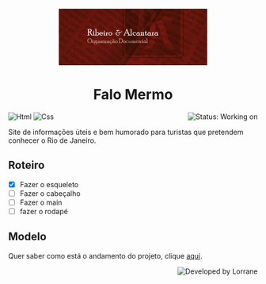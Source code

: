 <p align=center>
<img width=300 src="https://github.com/Lorrane/RA/blob/main/images/R%26A_%20facebook-capa.png" alt="Logo RA" />
</p>
<h1 align=center>Falo Mermo</h1>
<p display=inline-block>
  <img align=right alt="Status: Working on" src="https://img.shields.io/badge/Status-Working%20on-orange" />
  <img alt="Html" src="https://img.shields.io/badge/Html-4D4D4D?logo=html5&style=for-the-badge" />
  <img alt="Css" src="https://img.shields.io/badge/Css-4D4D4D?logo=css3&style=for-the-badge&logoColor=blue" />
</p>

Site de informações úteis e bem humorado para turistas que pretendem conhecer o Rio de Janeiro.

## Roteiro

- [x] Fazer o esqueleto
- [ ] Fazer o cabeçalho
- [ ] Fazer o main
- [ ] fazer o rodapé

## Modelo

Quer saber como está o andamento do projeto, clique <a href="lorrane.github.io/falo-mermo">aqui</a>.

<img align=right alt="Developed by Lorrane" src="https://img.shields.io/badge/Developed%20By-Lorrane-blue?logo=visual%20studio" />
